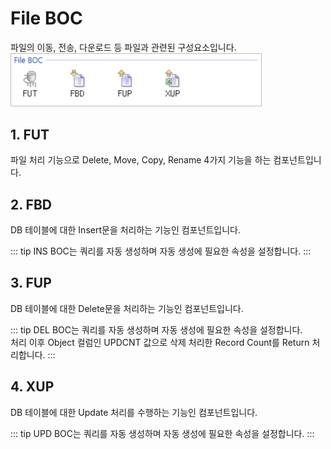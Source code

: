 # File BOC

파일의 이동, 전송, 다운로드 등 파일과 관련된 구성요소입니다. <br/>
<img class="boxBorder" src="../../.vuepress\public\documentation\service-model\BOC\FileBOC\FileBOC.png" style="width:400px;"> <br/>

## 1. FUT
파일 처리 기능으로 Delete, Move, Copy, Rename 4가지 기능을 하는 컴포넌트입니다.

## 2. FBD
DB 테이블에 대한 Insert문을 처리하는 기능인 컴포넌트입니다.

<!-- Remark -->
::: tip <Badge type="tip" text="Remark" vertical="middle" /> 
INS BOC는 쿼리를 자동 생성하며 자동 생성에 필요한 속성을 설정합니다.
:::
<!-- -->

## 3. FUP
DB 테이블에 대한 Delete문을 처리하는 기능인 컴포넌트입니다.

<!-- Remark -->
::: tip <Badge type="tip" text="Remark" vertical="middle" /> 
DEL BOC는 쿼리를 자동 생성하며 자동 생성에 필요한 속성을 설정합니다. <br/>
처리 이후 Object 컬럼인 UPDCNT 값으로 삭제 처리한 Record Count를 Return 처리합니다.
:::
<!-- -->

## 4. XUP
DB 테이블에 대한 Update 처리를 수행하는 기능인 컴포넌트입니다.

<!-- Remark -->
::: tip <Badge type="tip" text="Remark" vertical="middle" /> 
UPD BOC는 쿼리를 자동 생성하며 자동 생성에 필요한 속성을 설정합니다.
:::
<!-- -->

<style type='text/css'>
  [class*="boxBorder"] { border: 1px solid #bbb; }
  [class*="font20"] { font-size: 20px }
  [class*="font18"] { font-size: 18px }
  [class="spanBtn"] { border: 1px solid #bbb;border-radius: 4px;padding: 3px;background:white; color:dimgrey; }
  [class="spanBtnS"] { border: 1px solid #bbb;border-radius: 4px;padding: 3px;background:white; color:dimgrey; font-size: 13px; }
  [class="spanEx2"] { font-size: 18px; color: #00a4ff; }
  [class="spanEx"] { color: #00a4ff; }
  [class="fontB"] { color: rgb(106, 139, 173); font-size:18px }
  [class*="iconB"] { position: relative; top: 5px; }
  [class*="iconD"] { position: relative; top: -8px; }
  [class*="iconB2"] { color: #6a8bad;display: inline-block;bottom: 40px;position: relative; }
  [class="btnR"] {color:#9C3B00;}
</style>